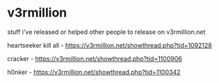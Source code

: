 # v3rmillion
stuff i've released or helped other people to release on v3rmillion.net

heartseeker kill all - https://v3rmillion.net/showthread.php?tid=1092128

cracker - https://v3rmillion.net/showthread.php?tid=1100906

h0nker - https://v3rmillion.net/showthread.php?tid=1100342
